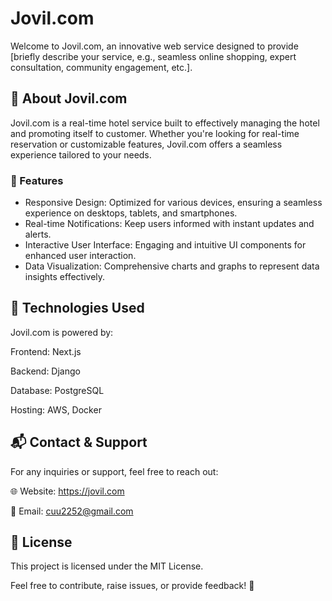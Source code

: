 # Jovil.com

Welcome to Jovil.com, an innovative web service designed to provide [briefly describe your service, e.g., seamless online shopping, expert consultation, community engagement, etc.].

## 🚀 About Jovil.com

Jovil.com is a real-time hotel service built to effectively managing the hotel and promoting itself to customer. Whether you're looking for real-time reservation or customizable features, Jovil.com offers a seamless experience tailored to your needs.

### 🌟 Features

- Responsive Design: Optimized for various devices, ensuring a seamless experience on desktops, tablets, and smartphones.
- Real-time Notifications: Keep users informed with instant updates and alerts.
- Interactive User Interface: Engaging and intuitive UI components for enhanced user interaction.
- Data Visualization: Comprehensive charts and graphs to represent data insights effectively.

## 📌 Technologies Used

Jovil.com is powered by:

Frontend: Next.js

Backend:  Django

Database: PostgreSQL

Hosting: AWS, Docker

## 📬 Contact & Support

For any inquiries or support, feel free to reach out:

🌐 Website: https://jovil.com

📧 Email: cuu2252@gmail.com

## 📜 License

This project is licensed under the MIT License.

Feel free to contribute, raise issues, or provide feedback! 🎉

